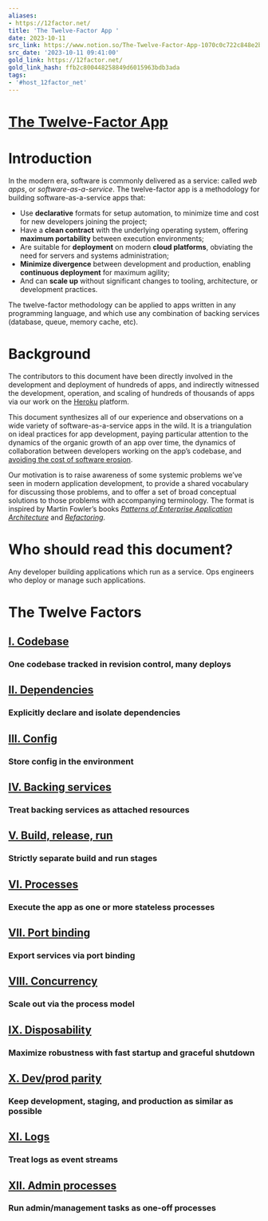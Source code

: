```yaml
---
aliases:
- https://12factor.net/
title: 'The Twelve-Factor App '
date: 2023-10-11
src_link: https://www.notion.so/The-Twelve-Factor-App-1070c0c722c848e2bdffc32e9628bcd5
src_date: '2023-10-11 09:41:00'
gold_link: https://12factor.net/
gold_link_hash: ffb2c800448258849d6015963bdb3ada
tags:
- '#host_12factor_net'
---
```



[The Twelve-Factor App](./ "The Twelve-Factor App")
===================================================




Introduction
============


In the modern era, software is commonly delivered as a service: called *web apps*, or *software-as-a-service*. The twelve-factor app is a methodology for building software-as-a-service apps that:


* Use **declarative** formats for setup automation, to minimize time and cost for new developers joining the project;
* Have a **clean contract** with the underlying operating system, offering **maximum portability** between execution environments;
* Are suitable for **deployment** on modern **cloud platforms**, obviating the need for servers and systems administration;
* **Minimize divergence** between development and production, enabling **continuous deployment** for maximum agility;
* And can **scale up** without significant changes to tooling, architecture, or development practices.


The twelve-factor methodology can be applied to apps written in any programming language, and which use any combination of backing services (database, queue, memory cache, etc).




Background
==========


The contributors to this document have been directly involved in the development and deployment of hundreds of apps, and indirectly witnessed the development, operation, and scaling of hundreds of thousands of apps via our work on the [Heroku](http://www.heroku.com/) platform.


This document synthesizes all of our experience and observations on a wide variety of software-as-a-service apps in the wild. It is a triangulation on ideal practices for app development, paying particular attention to the dynamics of the organic growth of an app over time, the dynamics of collaboration between developers working on the app’s codebase, and [avoiding the cost of software erosion](http://blog.heroku.com/archives/2011/6/28/the_new_heroku_4_erosion_resistance_explicit_contracts/).


Our motivation is to raise awareness of some systemic problems we’ve seen in modern application development, to provide a shared vocabulary for discussing those problems, and to offer a set of broad conceptual solutions to those problems with accompanying terminology. The format is inspired by Martin Fowler’s books *[Patterns of Enterprise Application Architecture](https://books.google.com/books/about/Patterns_of_enterprise_application_archi.html?id=FyWZt5DdvFkC)* and *[Refactoring](https://books.google.com/books/about/Refactoring.html?id=1MsETFPD3I0C)*.




Who should read this document?
==============================


Any developer building applications which run as a service. Ops engineers who deploy or manage such applications.





The Twelve Factors
==================


[I. Codebase](./codebase)
-------------------------


### One codebase tracked in revision control, many deploys


[II. Dependencies](./dependencies)
----------------------------------


### Explicitly declare and isolate dependencies


[III. Config](./config)
-----------------------


### Store config in the environment


[IV. Backing services](./backing-services)
------------------------------------------


### Treat backing services as attached resources


[V. Build, release, run](./build-release-run)
---------------------------------------------


### Strictly separate build and run stages


[VI. Processes](./processes)
----------------------------


### Execute the app as one or more stateless processes


[VII. Port binding](./port-binding)
-----------------------------------


### Export services via port binding


[VIII. Concurrency](./concurrency)
----------------------------------


### Scale out via the process model


[IX. Disposability](./disposability)
------------------------------------


### Maximize robustness with fast startup and graceful shutdown


[X. Dev/prod parity](./dev-prod-parity)
---------------------------------------


### Keep development, staging, and production as similar as possible


[XI. Logs](./logs)
------------------


### Treat logs as event streams


[XII. Admin processes](./admin-processes)
-----------------------------------------


### Run admin/management tasks as one-off processes